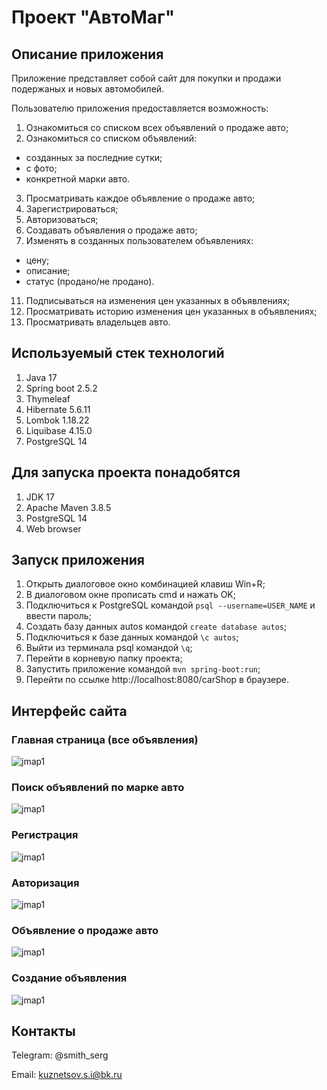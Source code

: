 # Проект "АвтоМаг"

## Описание приложения

Приложение представляет собой сайт для покупки и продажи
подержаных и новых автомобилей.

Пользователю приложения предоставляется возможность:

1. Ознакомиться со списком всех объявлений о продаже авто;
2. Ознакомиться со списком объявлений:
- созданных за последние сутки;
- c фото;
- конкретной марки авто.
3. Просматривать каждое объявление о продаже авто;
4. Зарегистрироваться;
5. Авторизоваться;
6. Создавать объявления о продаже авто;
7. Изменять в созданных пользователем объявлениях:
- цену;
- описание;
- статус (продано/не продано).
11. Подписываться на изменения цен указанных в объявлениях;
12. Просматривать историю изменения цен указанных в объявлениях;
13. Просматривать владельцев авто.

## Используемый стек технологий

1. Java 17
2. Spring boot 2.5.2
3. Thymeleaf
4. Hibernate 5.6.11
5. Lombok 1.18.22
6. Liquibase 4.15.0
7. PostgreSQL 14

## Для запуска проекта понадобятся

1. JDK 17
2. Apache Maven 3.8.5
3. PostgreSQL 14
4. Web browser

## Запуск приложения

1. Открыть диалоговое окно комбинацией клавиш Win+R;
2. В диалоговом окне прописать cmd и нажать OK;
3. Подключиться к PostgreSQL командой ```psql --username=USER_NAME``` и ввести пароль;
4. Создать базу данных autos командой ```create database autos```;
5. Подключиться к базе данных командой ```\c autos```;
6. Выйти из терминала psql командой ```\q```;
8. Перейти в корневую папку проекта;
9. Запустить приложение командой ```mvn spring-boot:run```;
10. Перейти по ссылке http://localhost:8080/carShop в браузере.

## Интерфейс сайта

### Главная страница (все объявления)

![jmap1](img/homePage.png)

### Поиск объявлений по марке авто

![jmap1](img/brandSearch.png)

### Регистрация

![jmap1](img/registration.png)

### Авторизация

![jmap1](img/login.png)

### Объявление о продаже авто

![jmap1](img/post.png)

### Создание объявления

![jmap1](img/addPost.png)

## Контакты

Telegram: @smith_serg

Email: kuznetsov.s.i@bk.ru

